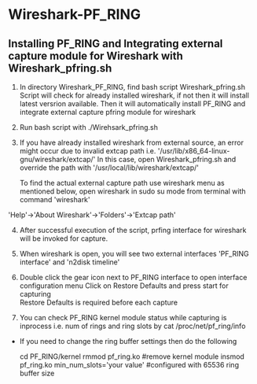 # Wireshark-PF_RING
 
## Installing PF_RING and Integrating external capture module for Wireshark with Wireshark_pfring.sh

1) In directory Wireshark_PF_RING, find bash script Wireshark_pfring.sh
   Script will check for already installed wireshark, if not then it will install latest versrion available.
   Then it will automatically install PF_RING and integrate external capture pfring module for wireshark

2) Run bash script with
   ./Wirehsark_pfring.sh

3) If you have already installed wireshark from external source, an error might occur due to 
   invalid extcap path i.e. '/usr/lib/x86_64-linux-gnu/wireshark/extcap/'
   In this case, open Wireshark_pfring.sh and override the path with '/usr/local/lib/wireshark/extcap/' 

   To find the actual external capture path use wireshark menu as mentioned below, 
   open wireshark in sudo su mode from terminal with command 'wireshark'
   
  'Help'->'About Wireshark'->'Folders'->'Extcap path'
    

4) After successful execution of the script, prfing interface for wireshark will be invoked for capture.

5) When wireshark is open, you will see two external interfaces
   'PF_RING interface' and 'n2disk timeline'

6) Double click the gear icon next to PF_RING interface to open interface configuration menu
   Click on Restore Defaults and press start for capturing   
   Restore Defaults is required before each capture

7) You can check PF_RING kernel module status while capturing is inprocess i.e. num of rings and ring slots by 
   cat /proc/net/pf_ring/info

*  If you need to change the ring buffer settings then do the following
   
   cd PF_RING/kernel
   rmmod pf_ring.ko #remove kernel module
   insmod pf_ring.ko min_num_slots='your value' #configured with 65536 ring buffer size 
